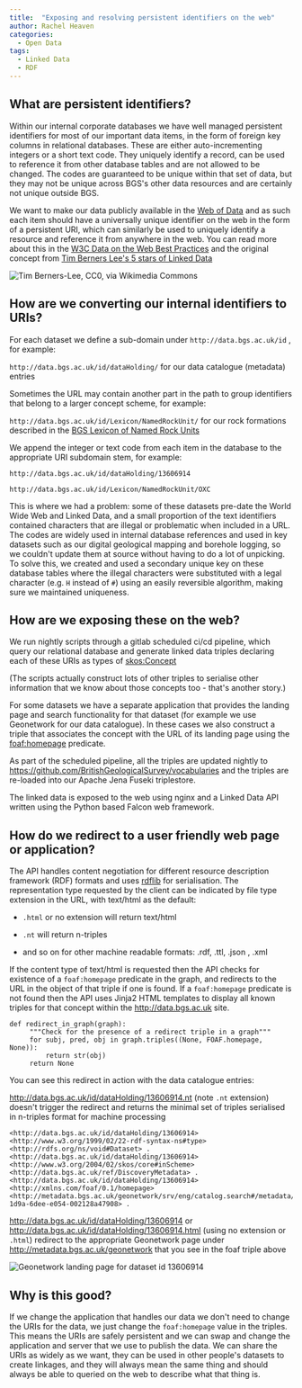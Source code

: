 ```yaml
---
title:  "Exposing and resolving persistent identifiers on the web"
author: Rachel Heaven
categories:
  - Open Data
tags:
  - Linked Data
  - RDF
---
```


## What are persistent identifiers?

Within our internal corporate databases we have well managed persistent identifiers for most of our important data items, in the form of foreign key columns in relational databases. These are either auto-incrementing integers or a short text code.  They uniquely identify a record, can be used to reference it from other database tables and are not allowed to be changed. The codes are guaranteed to be unique within that set of data, but they may not be unique across BGS's other data resources and are certainly not unique outside BGS.

We want to make our data publicly available in the [Web of Data](https://www.w3.org/2013/data/) and as such each item should have a universally unique identifier on the web in the form of a persistent URI, which can similarly be used to uniquely identify a resource and reference it from anywhere in the web. You can read more about this in the [W3C Data on the Web Best Practices](https://www.w3.org/TR/dwbp/#DataIdentifiers) and the original concept from [Tim Berners Lee's 5 stars of Linked Data](https://www.w3.org/DesignIssues/LinkedData.html)

![Tim Berners-Lee, CC0, via Wikimedia Commons](https://upload.wikimedia.org/wikipedia/commons/3/30/Tim_Berners-Lee_5-star_Open_Data_plan.png)

## How are we converting our internal identifiers to URIs?

For each dataset we define a sub-domain under ``http://data.bgs.ac.uk/id`` , for example:

``http://data.bgs.ac.uk/id/dataHolding/``  for our data catalogue (metadata) entries

Sometimes the URL may contain another part in the path to group identifiers that belong to a larger concept scheme, for example: 

``http://data.bgs.ac.uk/id/Lexicon/NamedRockUnit/``  for our rock formations described in the [BGS Lexicon of Named Rock Units](https://www.bgs.ac.uk/technologies/the-bgs-lexicon-of-named-rock-units/)

We append the integer or text code from each item in the database to the appropriate URI subdomain stem, for example:
 
``http://data.bgs.ac.uk/id/dataHolding/13606914``

``http://data.bgs.ac.uk/id/Lexicon/NamedRockUnit/OXC``

This is where we had a problem: some of these datasets pre-date the World Wide Web and Linked Data, and a small proportion of the text identifiers contained characters that are illegal or problematic when included in a URL. The codes are widely used in internal database references and used in key datasets such as our digital geological mapping and borehole logging, so we couldn't update them at source without having to do a lot of unpicking. To solve this, we created and used a secondary unique key on these database tables where the illegal characters were substituted with a legal character (e.g. ``H`` instead of ``#``) using an easily reversible algorithm, making sure we maintained uniqueness.

## How are we exposing these on the web?


We run nightly scripts through a gitlab scheduled ci/cd pipeline, which query our relational database and generate linked data triples declaring each of these URIs as types of [skos:Concept](https://www.w3.org/2009/08/skos-reference/skos.html#Concept)

(The scripts actually construct lots of other triples to serialise other information that we know about those concepts too - that's another story.)

For some datasets we have a separate application that provides the landing page and search functionality for that dataset (for example we use Geonetwork for our data catalogue). In these cases we also construct a triple that associates the concept with the URL of its landing page using the [foaf:homepage](http://xmlns.com/foaf/spec/#term_homepage) predicate.

As part of the scheduled pipeline, all the triples are updated nightly to https://github.com/BritishGeologicalSurvey/vocabularies
and the triples are re-loaded into our Apache Jena Fuseki triplestore.  

The linked data is exposed to the web using nginx and a Linked Data API written using the Python based Falcon web framework. 

## How do we redirect to a user friendly web page or application?


The API handles content negotiation for different resource description framework (RDF) formats and uses [rdflib](https://github.com/RDFLib/rdflib) for serialisation.  The representation type requested by the client can be indicated by file type extension in the URL, with text/html as the default: 

 - `.html` or no extension will return text/html

 - `.nt` will return n-triples

 - and so on for other machine readable formats: .rdf, .ttl, .json , .xml
 
If the content type of text/html is requested then the API checks for existence of a `foaf:homepage` predicate in the graph, and redirects to the URL in the object of that triple if one is found. If a ``foaf:homepage`` predicate is not found then the API uses Jinja2 HTML templates to display all known triples for that concept within the http://data.bgs.ac.uk site.


    def redirect_in_graph(graph):
         """Check for the presence of a redirect triple in a graph"""
         for subj, pred, obj in graph.triples((None, FOAF.homepage, None)):
             return str(obj)
         return None

You can see this redirect in action with the data catalogue entries:

http://data.bgs.ac.uk/id/dataHolding/13606914.nt (note `.nt` extension) doesn't trigger the redirect and returns the minimal set of triples serialised in n-triples format for machine processing 

    <http://data.bgs.ac.uk/id/dataHolding/13606914> <http://www.w3.org/1999/02/22-rdf-syntax-ns#type> <http://rdfs.org/ns/void#Dataset> .
    <http://data.bgs.ac.uk/id/dataHolding/13606914> <http://www.w3.org/2004/02/skos/core#inScheme> <http://data.bgs.ac.uk/ref/DiscoveryMetadata> .
    <http://data.bgs.ac.uk/id/dataHolding/13606914> <http://xmlns.com/foaf/0.1/homepage> <http://metadata.bgs.ac.uk/geonetwork/srv/eng/catalog.search#/metadata/33bec698-1d9a-6dee-e054-002128a47908> .


http://data.bgs.ac.uk/id/dataHolding/13606914 or http://data.bgs.ac.uk/id/dataHolding/13606914.html (using no extension or `.html`) redirect to the appropriate Geonetwork page under http://metadata.bgs.ac.uk/geonetwork that you see in the foaf triple above

![Geonetwork landing page for dataset id 13606914](../../assets/images/2021-08-11-persistent-identifiers/geonetwork.png)


## Why is this good?

If we change the application that handles our data we don't need to change the URIs for the data, we just change the `foaf:homepage` value in the triples. This means the URIs are safely persistent and we can swap and change the application and server that we use to publish the data. We can share the URIs as widely as we want, they can be used in other people's datasets to create linkages, and they will always mean the same thing and should always be able to queried on the web to describe what that thing is.

